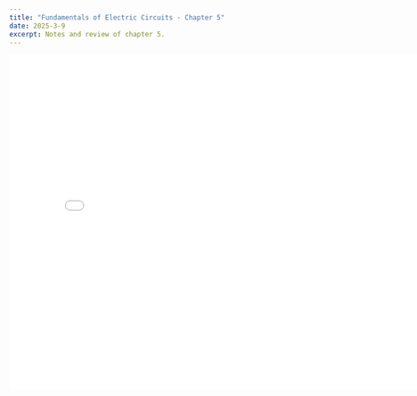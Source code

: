 ```yaml
---
title: "Fundamentals of Electric Circuits - Chapter 5"
date: 2025-3-9
excerpt: Notes and review of chapter 5.
---
```


<embed src="/res/books/fundamentals-of-electric-circuits/chapter5.pdf" width="800" height="600" type="application/pdf">
